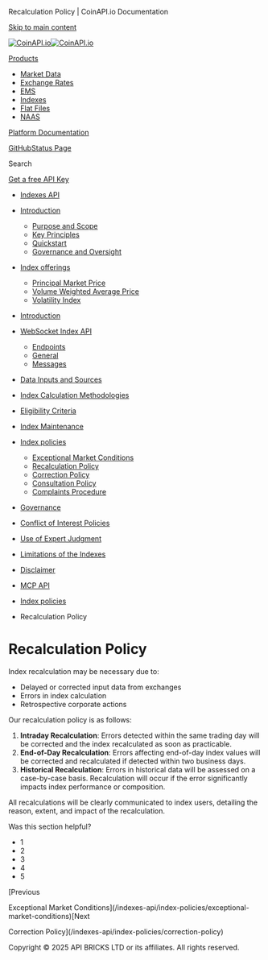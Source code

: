Recalculation Policy | CoinAPI.io Documentation




[Skip to main content](#__docusaurus_skipToContent_fallback)

[![CoinAPI.io](/img/logo.svg)![CoinAPI.io](/img/logo.svg)](https://www.coinapi.io)

[Products](/indexes-api/index-policies/recalculation-policy)

* [Market Data](/market-data/)
* [Exchange Rates](/exchange-rates-api/)
* [EMS](/ems-api/)
* [Indexes](/indexes-api/)
* [Flat Files](/flat-files-api/)
* [NAAS](/naas-api/)

[Platform Documentation](/general/authentication)

[GitHub](https://github.com/api-bricks/api-bricks-sdk)[Status Page](https://status.coinapi.io)

Search

[Get a free API Key](https://console.coinapi.io/?link=/apikeys/create)

* [Indexes API](/indexes-api/)
* [Introduction](/indexes-api/introduction/)

  + [Purpose and Scope](/indexes-api/introduction/purpose-and-scope)
  + [Key Principles](/indexes-api/introduction/key-principles)
  + [Quickstart](/indexes-api/introduction/quickstart)
  + [Governance and Oversight](/indexes-api/introduction/governance-and-oversight)
* [Index offerings](/category/index-offerings)

  + [Principal Market Price](/indexes-api/index-offerings/primkt-index)
  + [Volume Weighted Average Price](/indexes-api/index-offerings/vwap-index)
  + [Volatility Index](/indexes-api/index-offerings/capivix-index)
* [Introduction](/indexes-api/rest-api/coinapi-indexes-rest-api)
* [WebSocket Index API](/indexes-api/websocket-api/)

  + [Endpoints](/indexes-api/websocket-api/endpoints)
  + [General](/indexes-api/websocket-api/general)
  + [Messages](/indexes-api/websocket-api/messages)
* [Data Inputs and Sources](/indexes-api/data-inputs-and-sources/)
* [Index Calculation Methodologies](/category/index-calculation-methodologies)
* [Eligibility Criteria](/category/eligibility-criteria)
* [Index Maintenance](/category/index-maintenance)
* [Index policies](/indexes-api/index-policies/)

  + [Exceptional Market Conditions](/indexes-api/index-policies/exceptional-market-conditions)
  + [Recalculation Policy](/indexes-api/index-policies/recalculation-policy)
  + [Correction Policy](/indexes-api/index-policies/correction-policy)
  + [Consultation Policy](/indexes-api/index-policies/consultation-policy)
  + [Complaints Procedure](/indexes-api/index-policies/complaints-procedure)
* [Governance](/category/governance)
* [Conflict of Interest Policies](/indexes-api/conflict-of-interest-policies)
* [Use of Expert Judgment](/indexes-api/use-of-expert-judgment)
* [Limitations of the Indexes](/indexes-api/limitations-of-the-indexes)
* [Disclaimer](/indexes-api/disclaimer)
* [MCP API](/indexes-api/mcp)

* [Index policies](/indexes-api/index-policies/)
* Recalculation Policy

Recalculation Policy
====================

Index recalculation may be necessary due to:

* Delayed or corrected input data from exchanges
* Errors in index calculation
* Retrospective corporate actions

Our recalculation policy is as follows:

1. **Intraday Recalculation**: Errors detected within the same trading day will be corrected and the index recalculated as soon as practicable.
2. **End-of-Day Recalculation**: Errors affecting end-of-day index values will be corrected and recalculated if detected within two business days.
3. **Historical Recalculation**: Errors in historical data will be assessed on a case-by-case basis. Recalculation will occur if the error significantly impacts index performance or composition.

All recalculations will be clearly communicated to index users, detailing the reason, extent, and impact of the recalculation.

Was this section helpful?

* 1
* 2
* 3
* 4
* 5

[Previous

Exceptional Market Conditions](/indexes-api/index-policies/exceptional-market-conditions)[Next

Correction Policy](/indexes-api/index-policies/correction-policy)

Copyright © 2025 API BRICKS LTD or its affiliates. All rights reserved.